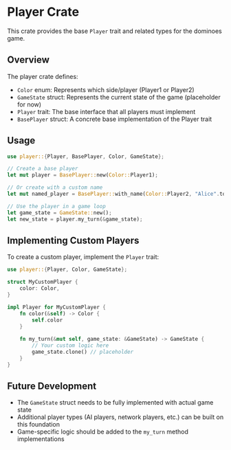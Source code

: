 # Player Crate

This crate provides the base `Player` trait and related types for the dominoes game.

## Overview

The player crate defines:

- `Color` enum: Represents which side/player (Player1 or Player2)
- `GameState` struct: Represents the current state of the game (placeholder for now)
- `Player` trait: The base interface that all players must implement
- `BasePlayer` struct: A concrete base implementation of the Player trait

## Usage

```rust
use player::{Player, BasePlayer, Color, GameState};

// Create a base player
let mut player = BasePlayer::new(Color::Player1);

// Or create with a custom name
let mut named_player = BasePlayer::with_name(Color::Player2, "Alice".to_string());

// Use the player in a game loop
let game_state = GameState::new();
let new_state = player.my_turn(&game_state);
```

## Implementing Custom Players

To create a custom player, implement the `Player` trait:

```rust
use player::{Player, Color, GameState};

struct MyCustomPlayer {
    color: Color,
}

impl Player for MyCustomPlayer {
    fn color(&self) -> Color {
        self.color
    }
    
    fn my_turn(&mut self, game_state: &GameState) -> GameState {
        // Your custom logic here
        game_state.clone() // placeholder
    }
}
```

## Future Development

- The `GameState` struct needs to be fully implemented with actual game state
- Additional player types (AI players, network players, etc.) can be built on this foundation
- Game-specific logic should be added to the `my_turn` method implementations
